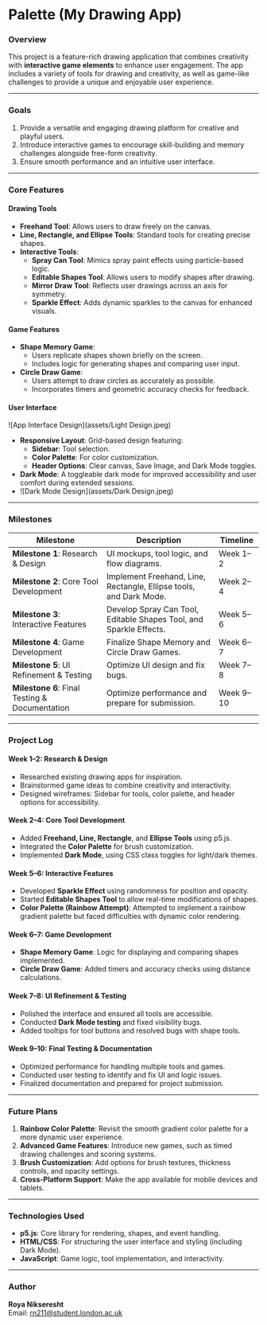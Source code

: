 # Palette (My Drawing App)


### **Overview**  
This project is a feature-rich drawing application that combines creativity with **interactive game elements** to enhance user engagement. The app includes a variety of tools for drawing and creativity, as well as game-like challenges to provide a unique and enjoyable user experience.

---

### **Goals**  
1. Provide a versatile and engaging drawing platform for creative and playful users.  
2. Introduce interactive games to encourage skill-building and memory challenges alongside free-form creativity.  
3. Ensure smooth performance and an intuitive user interface.

---

### **Core Features**  

#### **Drawing Tools**  
- **Freehand Tool**: Allows users to draw freely on the canvas.  
- **Line, Rectangle, and Ellipse Tools**: Standard tools for creating precise shapes.  
- **Interactive Tools**:  
   - **Spray Can Tool**: Mimics spray paint effects using particle-based logic.  
   - **Editable Shapes Tool**: Allows users to modify shapes after drawing.  
   - **Mirror Draw Tool**: Reflects user drawings across an axis for symmetry.  
   - **Sparkle Effect**: Adds dynamic sparkles to the canvas for enhanced visuals.  

#### **Game Features**  
- **Shape Memory Game**:  
   - Users replicate shapes shown briefly on the screen.  
   - Includes logic for generating shapes and comparing user input.  
- **Circle Draw Game**:  
   - Users attempt to draw circles as accurately as possible.  
   - Incorporates timers and geometric accuracy checks for feedback.  

#### **User Interface**  
![App Interface Design](assets/Light Design.jpeg)
- **Responsive Layout**: Grid-based design featuring:  
   - **Sidebar**: Tool selection.  
   - **Color Palette**: For color customization.  
   - **Header Options**: Clear canvas, Save Image, and Dark Mode toggles.  
- **Dark Mode**: A toggleable dark mode for improved accessibility and user comfort during extended sessions.
- ![Dark Mode Design](assets/Dark Design.jpeg)

---

### **Milestones**  

| **Milestone**                        | **Description**                                      | **Timeline**   |  
|-------------------------------------|-----------------------------------------------------|----------------|  
| **Milestone 1**: Research & Design  | UI mockups, tool logic, and flow diagrams.          | Week 1–2       |  
| **Milestone 2**: Core Tool Development | Implement Freehand, Line, Rectangle, Ellipse tools, and Dark Mode. | Week 2–4       |  
| **Milestone 3**: Interactive Features | Develop Spray Can Tool, Editable Shapes Tool, and Sparkle Effects. | Week 5–6       |  
| **Milestone 4**: Game Development   | Finalize Shape Memory and Circle Draw Games.        | Week 6–7       |  
| **Milestone 5**: UI Refinement & Testing | Optimize UI design and fix bugs.                   | Week 7–8       |  
| **Milestone 6**: Final Testing & Documentation | Optimize performance and prepare for submission.   | Week 9–10      |  

---

### **Project Log**  

#### **Week 1–2: Research & Design**  
- Researched existing drawing apps for inspiration.  
- Brainstormed game ideas to combine creativity and interactivity.  
- Designed wireframes: Sidebar for tools, color palette, and header options for accessibility.  

#### **Week 2–4: Core Tool Development**  
- Added **Freehand, Line, Rectangle**, and **Ellipse Tools** using p5.js.  
- Integrated the **Color Palette** for brush customization.  
- Implemented **Dark Mode**, using CSS class toggles for light/dark themes.

#### **Week 5–6: Interactive Features**  
- Developed **Sparkle Effect** using randomness for position and opacity.  
- Started **Editable Shapes Tool** to allow real-time modifications of shapes.  
- **Color Palette (Rainbow Attempt)**: Attempted to implement a rainbow gradient palette but faced difficulties with dynamic color rendering.  

#### **Week 6–7: Game Development**  
- **Shape Memory Game**: Logic for displaying and comparing shapes implemented.  
- **Circle Draw Game**: Added timers and accuracy checks using distance calculations.  

#### **Week 7–8: UI Refinement & Testing**  
- Polished the interface and ensured all tools are accessible.  
- Conducted **Dark Mode testing** and fixed visibility bugs.  
- Added tooltips for tool buttons and resolved bugs with shape tools.

#### **Week 9–10: Final Testing & Documentation**  
- Optimized performance for handling multiple tools and games.  
- Conducted user testing to identify and fix UI and logic issues.  
- Finalized documentation and prepared for project submission.  

---

### **Future Plans**  
1. **Rainbow Color Palette**: Revisit the smooth gradient color palette for a more dynamic user experience.  
2. **Advanced Game Features**: Introduce new games, such as timed drawing challenges and scoring systems.  
3. **Brush Customization**: Add options for brush textures, thickness controls, and opacity settings.  
4. **Cross-Platform Support**: Make the app available for mobile devices and tablets.  

---

### **Technologies Used**  
- **p5.js**: Core library for rendering, shapes, and event handling.  
- **HTML/CSS**: For structuring the user interface and styling (including Dark Mode).  
- **JavaScript**: Game logic, tool implementation, and interactivity.  

---

### **Author**  
**Roya Nikseresht**  
Email: [rn211@student.london.ac.uk](mailto:rn211@student.london.ac.uk)  
